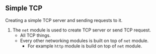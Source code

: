 ## Simple TCP

Creating a simple TCP server and sending requests to it.

1. The `net` module is used to create TCP server or send TCP request.
   - All TCP things.
   - Every other networking modules is built on top of `net` module.
     - For example `http` module is build on top of `net` module.
